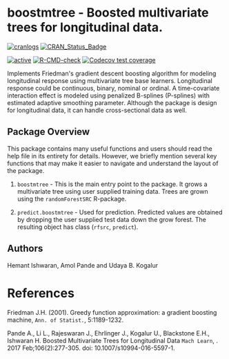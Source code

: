 boostmtree - Boosted multivariate trees for longitudinal data.
===============================================================

<!-- badges: start -->
[![cranlogs](http://cranlogs.r-pkg.org/badges/boostmtree)](http://cranlogs.r-pkg.org/badges/boostmtree)
[![CRAN_Status_Badge](http://www.r-pkg.org/badges/version/boostmtree)](https://cran.r-project.org/package=boostmtree)

[![active](http://www.repostatus.org/badges/latest/active.svg)](http://www.repostatus.org/badges/latest/active.svg)
  [![R-CMD-check](https://github.com/ehrlinger/boostmtree/actions/workflows/R-CMD-check.yaml/badge.svg)](https://github.com/ehrlinger/boostmtree/actions/workflows/R-CMD-check.yaml)
[![Codecov test coverage](https://codecov.io/gh/ehrlinger/boostmtree/graph/badge.svg)](https://app.codecov.io/gh/ehrlinger/boostmtree)
<!-- badges: end -->
Implements Friedman's gradient descent boosting algorithm for modeling longitudinal response using multivariate tree base learners. Longitudinal response could be continuous, binary, nominal or ordinal.  A time-covariate interaction effect is modeled using penalized B-splines (P-splines) with estimated adaptive smoothing parameter. Although the package is design for longitudinal data, it can handle cross-sectional data as well.

## Package Overview

  This package contains many useful functions and users should read the help file in its entirety for details.  However, we briefly mention several key functions that may make it easier to navigate and understand the layout of the package.

 1. `boostmtree` - This is the main entry point to the package.  It grows a multivariate tree using user supplied training data.  Trees are grown using the `randomForestSRC` R-package.

 2. `predict.boostmtree` - Used for prediction.  Predicted values are obtained by dropping the user supplied test data down the grow forest. The resulting object has class (`rfsrc`, `predict`).

## Authors
Hemant Ishwaran, Amol Pande and Udaya B. Kogalur

# References

  Friedman J.H. (2001). Greedy function approximation: a gradient boosting machine, `Ann. of Statist.`, 5:1189-1232.
  
  Pande A., Li L., Rajeswaran J., Ehrlinger J., Kogalur U., Blackstone E.H., Ishwaran H. Boosted Multivariate Trees for Longitudinal Data `Mach Learn`,
. 2017 Feb;106(2):277-305.  doi: 10.1007/s10994-016-5597-1.
